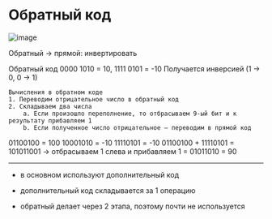 # Обратный код

![image](https://user-images.githubusercontent.com/113284506/210273820-f6ddfa3e-13fe-402e-9933-01e25d7f37a2.png)



Обратный -> прямой: инвертировать

Обратный код
0000 1010 = 10, 1111 0101 = -10
Получается инверсией (1 -> 0, 0 -> 1)

	Вычисления в обратном коде
    1. Переводим отрицательное число в обратный код
    2. Складываем два числа
        a. Если произошло переполнение, то отбрасываем 9-ый бит и к результату прибавляем 1
        b. Если полученное число отрицательное – переводим в прямой код
01100100 = 100
10001010 = -10
11110101 = -10
01100100 + 11110101 = 101011001 -> отбрасываем 1 слева и прибавляем 1 = 01011010 = 90
***
-   в основном используют дополнительный код
    
-   дополнительный код складывается за 1 операцию
    
-   обратный делает через 2 этапа, поэтому почти не используется

